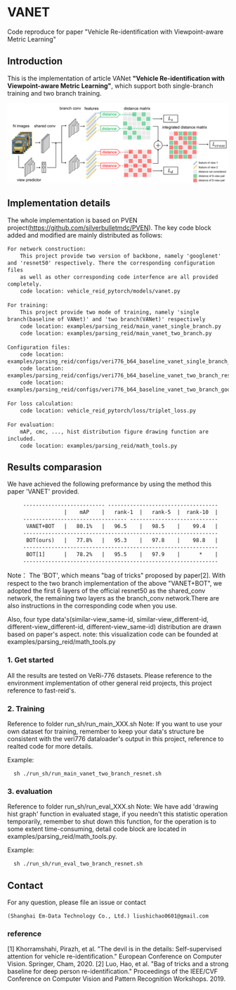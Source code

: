 # VANET
Code reproduce for paper "Vehicle Re-identification with Viewpoint-aware Metric Learning"

## Introduction

This is the implementation of article VANet **"Vehicle Re-identification with Viewpoint-aware Metric Learning"**, which support both
single-branch training and two branch training.

<img src='./architecture.png' width=1200>

## Implementation details 

The whole implementation is based on PVEN project(https://github.com/silverbulletmdc/PVEN). The key code block added and modified are mainly distributed as follows:
   
    For network construction:
        This project provide two version of backbone, namely 'googlenet' and 'resnet50' respectively. There the corresponding configuration files 
        as well as other corresponding code interfence are all provided completely.
        code location: vehicle_reid_pytorch/models/vanet.py
    
    For training:
        This project provide two mode of training, namely 'single branch(baseline of VANet)' and 'two branch(VANet)' respectively
        code location: examples/parsing_reid/main_vanet_single_branch.py
        code location: examples/parsing_reid/main_vanet_two_branch.py
    
    Configuration files:
        code location: examples/parsing_reid/configs/veri776_b64_baseline_vanet_single_branch_resnet.yml
        code location: examples/parsing_reid/configs/veri776_b64_baseline_vanet_two_branch_resnet.yml
        code location: examples/parsing_reid/configs/veri776_b64_baseline_vanet_two_branch_googlenet.yml
    
    For loss calculation:
        code location: vehicle_reid_pytorch/loss/triplet_loss.py
    
    For evaluation:
        mAP, cmc, ..., hist distribution figure drawing function are included.
        code location: examples/parsing_reid/math_tools.py

## Results comparasion

We have achieved the following preformance by using the method this paper 'VANET' provided. 

         -------------------------- -----------------------------------
                      |    mAP    |   rank-1  |   rank-5  |  rank-10  |
         --------------------------------- ----------------------------
          VANET+BOT   |   80.1%   |   96.5    |   98.5    |    99.4   | 
         --------------------------------------------------------------
          BOT(ours)   |   77.8%   |   95.3    |   97.8    |    98.8   |
         --------------------------------------------------------------
          BOT[1]      |   78.2%   |   95.5    |   97.9    |      *    |
         --------------------------------------------------------------

Note：
The 'BOT', which means "bag of tricks" proposed by paper[2].
With respect to the two branch implementation of the above "VANET+BOT", we adopted the first 6 layers of the official resnet50 as the shared_conv network, the remaining two layers as the branch_conv network.There are also instructions in the corresponding code when you use.


Also, four type data's(similar-view_same-id, similar-view_different-id, different-view_different-id, different-view_same-id) distribution are drawn based on paper's aspect.
note: this visualization code can be founded at examples/parsing_reid/math_tools.py 


### 1. Get started

All the results are tested on VeRi-776 dstasets.
Please reference to the environment implementation of other general reid projects, this project reference to fast-reid's. 


### 2. Training

Reference to folder run_sh/run_main_XXX.sh
Note: If you want to use your own dataset for training, remember to keep your data's structure
be consistent with the veri776 dataloader's output in this project, reference to realted code for more details.

Example:
      
      sh ./run_sh/run_main_vanet_two_branch_resnet.sh

### 3. evaluation

Reference to folder run_sh/run_eval_XXX.sh
Note: We have add 'drawing hist graph' function in evaluated stage, if you needn't this statistic operation temporarily,
remember to shut down this function, for the operation is to some extent time-consuming, detail code block are located in examples/parsing_reid/math_tools.py.

Example:

      sh ./run_sh/run_eval_two_branch_resnet.sh

## Contact

For any question, please file an issue or contact

```
(Shanghai Em-Data Technology Co., Ltd.) liushichao0601@gmail.com
```

### reference
[1] Khorramshahi, Pirazh, et al. "The devil is in the details: Self-supervised attention for vehicle re-identification." European Conference on Computer Vision. Springer, Cham, 2020.
[2] Luo, Hao, et al. "Bag of tricks and a strong baseline for deep person re-identification." Proceedings of the IEEE/CVF Conference on Computer Vision and Pattern Recognition Workshops. 2019.
